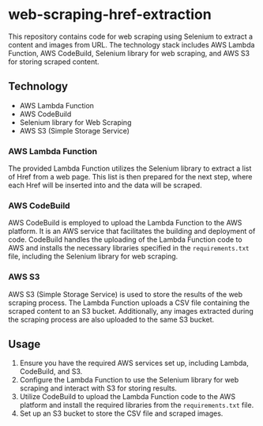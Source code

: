 # web-scraping-href-extraction
This repository contains code for web scraping using Selenium to extract a content and images from URL. The technology stack includes AWS Lambda Function, AWS CodeBuild, Selenium library for web scraping, and AWS S3 for storing scraped content.

## Technology

- AWS Lambda Function
- AWS CodeBuild
- Selenium library for Web Scraping
- AWS S3 (Simple Storage Service)

### AWS Lambda Function

The provided Lambda Function utilizes the Selenium library to extract a list of Href from a web page. This list is then prepared for the next step, where each Href will be inserted into and the data will be scraped.

### AWS CodeBuild

AWS CodeBuild is employed to upload the Lambda Function to the AWS platform. It is an AWS service that facilitates the building and deployment of code. CodeBuild handles the uploading of the Lambda Function code to AWS and installs the necessary libraries specified in the `requirements.txt` file, including the Selenium library for web scraping.

### AWS S3

AWS S3 (Simple Storage Service) is used to store the results of the web scraping process. The Lambda Function uploads a CSV file containing the scraped content to an S3 bucket. Additionally, any images extracted during the scraping process are also uploaded to the same S3 bucket.

## Usage

1. Ensure you have the required AWS services set up, including Lambda, CodeBuild, and S3.
2. Configure the Lambda Function to use the Selenium library for web scraping and interact with S3 for storing results.
3. Utilize CodeBuild to upload the Lambda Function code to the AWS platform and install the required libraries from the `requirements.txt` file.
4. Set up an S3 bucket to store the CSV file and scraped images.
